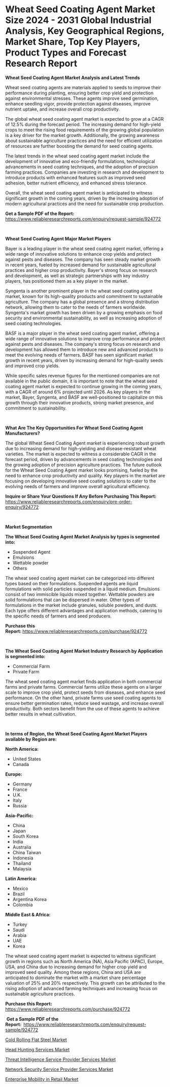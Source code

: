 <p><h1>Wheat Seed Coating Agent Market Size 2024 - 2031 Global Industrial Analysis, Key Geographical Regions, Market Share, Top Key Players, Product Types and Forecast Research Report</h1></p><p><strong>Wheat Seed Coating Agent Market Analysis and Latest Trends</strong></p>
<p><p>Wheat seed coating agents are materials applied to seeds to improve their performance during planting, ensuring better crop yield and protection against environmental stresses. These agents improve seed germination, enhance seedling vigor, provide protection against diseases, improve nutrient uptake, and increase overall crop productivity.</p><p>The global wheat seed coating agent market is expected to grow at a CAGR of 12.5% during the forecast period. The increasing demand for high-yield crops to meet the rising food requirements of the growing global population is a key driver for the market growth. Additionally, the growing awareness about sustainable agriculture practices and the need for efficient utilization of resources are further boosting the demand for seed coating agents.</p><p>The latest trends in the wheat seed coating agent market include the development of innovative and eco-friendly formulations, technological advancements in seed coating techniques, and the adoption of precision farming practices. Companies are investing in research and development to introduce products with enhanced features such as improved seed adhesion, better nutrient efficiency, and enhanced stress tolerance.</p><p>Overall, the wheat seed coating agent market is anticipated to witness significant growth in the coming years, driven by the increasing adoption of modern agricultural practices and the need for sustainable crop production.</p></p>
<p><strong>Get a Sample PDF of the Report:&nbsp;</strong> <a href="https://www.reliableresearchreports.com/enquiry/request-sample/924772">https://www.reliableresearchreports.com/enquiry/request-sample/924772</a></p>
<p>&nbsp;</p>
<p><strong>Wheat Seed Coating Agent Major Market Players</strong></p>
<p><p>Bayer is a leading player in the wheat seed coating agent market, offering a wide range of innovative solutions to enhance crop yields and protect against pests and diseases. The company has seen steady market growth in recent years, fueled by increased demand for sustainable agricultural practices and higher crop productivity. Bayer's strong focus on research and development, as well as strategic partnerships with key industry players, has positioned them as a key player in the market.</p><p>Syngenta is another prominent player in the wheat seed coating agent market, known for its high-quality products and commitment to sustainable agriculture. The company has a global presence and a strong distribution network, allowing them to cater to the needs of farmers worldwide. Syngenta's market growth has been driven by a growing emphasis on food security and environmental sustainability, as well as increasing adoption of seed coating technologies.</p><p>BASF is a major player in the wheat seed coating agent market, offering a wide range of innovative solutions to improve crop performance and protect against pests and diseases. The company's strong focus on research and development has allowed them to introduce new and advanced products to meet the evolving needs of farmers. BASF has seen significant market growth in recent years, driven by increasing demand for high-quality seeds and improved crop yields.</p><p>While specific sales revenue figures for the mentioned companies are not available in the public domain, it is important to note that the wheat seed coating agent market is expected to continue growing in the coming years, with a CAGR of around 6% projected until 2026. As key players in the market, Bayer, Syngenta, and BASF are well-positioned to capitalize on this growth through their innovative products, strong market presence, and commitment to sustainability.</p></p>
<p>&nbsp;</p>
<p><strong>What Are The Key Opportunities For Wheat Seed Coating Agent Manufacturers?</strong></p>
<p><p>The global Wheat Seed Coating Agent market is experiencing robust growth due to increasing demand for high-yielding and disease-resistant wheat varieties. The market is expected to witness a considerable CAGR in the forecast period, driven by advancements in seed coating technologies and the growing adoption of precision agriculture practices. The future outlook for the Wheat Seed Coating Agent market looks promising, fueled by the need to enhance crop productivity and quality. Key players in the market are focusing on developing innovative seed coating solutions to cater to the evolving needs of farmers and improve overall agricultural efficiency.</p></p>
<p><strong>Inquire or Share Your Questions If Any Before Purchasing This Report:</strong> <a href="https://www.reliableresearchreports.com/enquiry/pre-order-enquiry/924772">https://www.reliableresearchreports.com/enquiry/pre-order-enquiry/924772</a></p>
<p>&nbsp;</p>
<p><strong>Market Segmentation</strong></p>
<p><strong>The Wheat Seed Coating Agent Market Analysis by types is segmented into:</strong></p>
<p><ul><li>Suspended Agent</li><li>Emulsions</li><li>Wettable powder</li><li>Others</li></ul></p>
<p><p>The wheat seed coating agent market can be categorized into different types based on their formulations. Suspended agents are liquid formulations with solid particles suspended in a liquid medium. Emulsions consist of two immiscible liquids mixed together. Wettable powders are solid formulations that can be dispersed in water. Other types of formulations in the market include granules, soluble powders, and dusts. Each type offers different advantages and application methods, catering to the specific needs of farmers and seed producers.</p></p>
<p><strong>Purchase this Report:&nbsp;</strong><a href="https://www.reliableresearchreports.com/purchase/924772">https://www.reliableresearchreports.com/purchase/924772</a></p>
<p>&nbsp;</p>
<p><strong>The Wheat Seed Coating Agent Market Industry Research by Application is segmented into:</strong></p>
<p><ul><li>Commercial Farm</li><li>Private Farm</li></ul></p>
<p><p>The wheat seed coating agent market finds application in both commercial farms and private farms. Commercial farms utilize these agents on a larger scale to improve crop yield, protect seeds from diseases, and enhance seed performance. On the other hand, private farms use seed coating agents to ensure better germination rates, reduce seed wastage, and increase overall productivity. Both sectors benefit from the use of these agents to achieve better results in wheat cultivation.</p></p>
<p>&nbsp;</p>
<p><strong>In terms of Region, the Wheat Seed Coating Agent Market Players available by Region are:</strong></p>
<p>
    <p> <strong> North America: </strong>
        <ul>
            <li>United States</li>
            <li>Canada</li>
        </ul>
        </p> 
    <p> <strong> Europe: </strong>
        <ul>
            <li>Germany</li>
            <li>France</li>
            <li>U.K.</li>
            <li>Italy</li>
            <li>Russia</li>
        </ul>
        </p> 
    <p> <strong> Asia-Pacific: </strong>
        <ul>
            <li>China</li>
            <li>Japan</li>
            <li>South Korea</li>
            <li>India</li>
            <li>Australia</li>
            <li>China Taiwan</li>
            <li>Indonesia</li>
            <li>Thailand</li>
            <li>Malaysia</li>
        </ul>
        </p> 
    <p> <strong> Latin America: </strong>
        <ul>
            <li>Mexico</li>
            <li>Brazil</li>
            <li>Argentina Korea</li>
            <li>Colombia</li>
        </ul>
        </p> 
    <p> <strong> Middle East & Africa: </strong>
        <ul>
            <li>Turkey</li>
            <li>Saudi</li>
            <li>Arabia</li>
            <li>UAE</li>
            <li>Korea</li>
        </ul>
    </p>
    </p>
<p><p>The wheat seed coating agent market is expected to witness significant growth in regions such as North America (NA), Asia Pacific (APAC), Europe, USA, and China due to increasing demand for higher crop yield and improved seed quality. Among these regions, China and USA are anticipated to dominate the market with a market share percentage valuation of 25% and 20% respectively. This growth can be attributed to the rising adoption of advanced farming techniques and increasing focus on sustainable agriculture practices.</p></p>
<p><strong>Purchase this Report: </strong><a href="https://www.reliableresearchreports.com/purchase/924772">https://www.reliableresearchreports.com/purchase/924772</a></p>
<p>&nbsp;<strong>Get a Sample PDF of the Report:&nbsp;&nbsp;</strong><a href="https://www.reliableresearchreports.com/enquiry/request-sample/924772">https://www.reliableresearchreports.com/enquiry/request-sample/924772</a></p>
<p><strong></strong></p>
<p><p><a href="https://issuu.com/reportprime-2/docs/cold-rolling-flat-steel-market-size-2030.pptx">Cold Rolling Flat Steel Market</a></p><p><a href="https://medium.com/@londonhilll/head-hunting-services-market-insight-market-trends-growth-forecasted-from-2024-to-2031-37b191191126">Head Hunting Services Market</a></p><p><a href="https://github.com/lubmix/Market-Research-Report-List-1/blob/main/threat-intelligence-service-provider-services-market.md">Threat Intelligence Service Provider Services Market</a></p><p><a href="https://github.com/Hazelklievgspy6vdcsmu106w/Market-Research-Report-List-1/blob/main/network-security-service-provider-services-market.md">Network Security Service Provider Services Market</a></p><p><a href="https://medium.com/@londonhilll/enterprise-mobility-in-retail-market-size-and-market-trends-complete-industry-overview-2024-to-e5cd64640787">Enterprise Mobility in Retail Market</a></p></p>